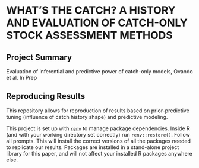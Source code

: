 # WHAT’S THE CATCH? A HISTORY AND EVALUATION OF CATCH-ONLY STOCK ASSESSMENT METHODS 

## Project Summary

Evaluation of inferential and predictive power of catch-only models, Ovando et al. In Prep

## Reproducing Results

This repository allows for reproduction of results based on prior-predictive tuning (influence of catch history shape) and predictive modeling. 

This project is set up with [`renv`](https://rstudio.github.io/renv/articles/renv.html) to manage package dependencies. Inside R (and with your working directory set correctly) run `renv::restore()`. Follow all prompts. This will install the correct versions of all the packages needed to replicate our results. Packages are installed in a stand-alone project library for this paper, and will not affect your installed R packages anywhere else. 
